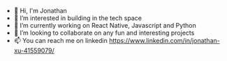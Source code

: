 - 👋 Hi, I'm Jonathan
- 👀 I’m interested in building in the tech space
- 🌱 I’m currently working on React Native, Javascript and Python
- 💞️ I’m looking to collaborate on any fun and interesting projects
- 📫 You can reach me on linkedin https://www.linkedin.com/in/jonathan-xu-41559079/ 

<!---
Jonxu/Jonxu is a ✨ special ✨ repository because its `README.md` (this file) appears on your GitHub profile.
You can click the Preview link to take a look at your changes.
--->

